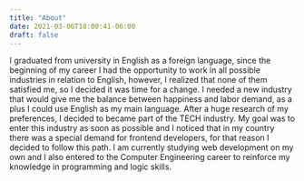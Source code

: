 ```yaml
---
title: "About"
date: 2021-03-06T18:00:41-06:00
draft: false
---
```

I graduated from university in English as a foreign language, since the beginning of my career I had the opportunity to work in all possible industries in relation to English, however, I realized that none of them satisfied me, so I decided it was time for a change. I needed a new industry that would give me the balance between happiness and labor demand, as a plus I could use English as my main language. After a huge research of my preferences, I decided to became part of the TECH industry. My goal was to enter this industry as soon as possible and I noticed that in my country there was a special demand for frontend developers, for that reason I decided to follow this path. I am currently studying web development on my own and I also entered to the Computer Engineering career to reinforce my knowledge in programming and logic skills.